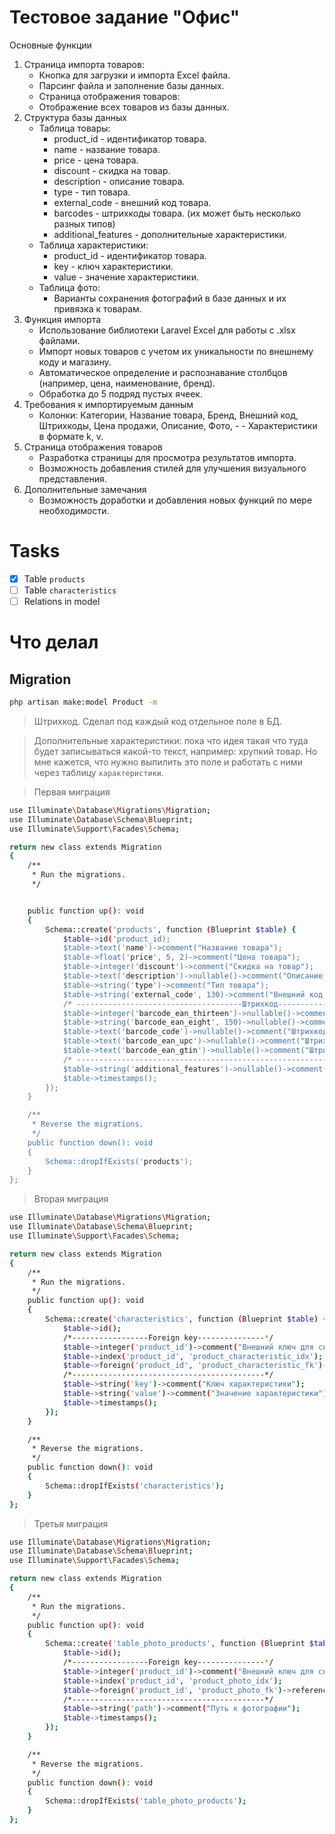 # Тестовое задание "Офис"

Основные функции
1.	Страница импорта товаров:
	- Кнопка для загрузки и импорта Excel файла.
	- Парсинг файла и заполнение базы данных.
	- Страница отображения товаров:
	- Отображение всех товаров из базы данных.
2. Структура базы данных
 	-	Таблица товары:
		- product_id - идентификатор товара.
		- name - название товара.
		- price - цена товара.
		- discount - скидка на товар.
		- description - описание товара.
		- type - тип товара.
		- external_code - внешний код товара.
		- barcodes - штрихкоды товара. (их может быть несколько разных типов)
		- additional_features - дополнительные характеристики.
	- Таблица характеристики:
		- product_id - идентификатор товара.
		- key - ключ характеристики.
		- value - значение характеристики.
	- Таблица фото:
		- Варианты сохранения фотографий в базе данных и их привязка к товарам.
3. Функция импорта
	- Использование библиотеки Laravel Excel для работы с .xlsx файлами.
	- Импорт новых товаров с учетом их уникальности по внешнему коду и магазину.
	- Автоматическое определение и распознавание столбцов (например, цена, наименование, бренд).
	- Обработка до 5 подряд пустых ячеек.
4. Требования к импортируемым данным
	- Колонки: Категории, Название товара, Бренд, Внешний код, Штрихкоды, Цена продажи, Описание, Фото, - - Характеристики в формате k, v.
5. Страница отображения товаров
	- Разработка страницы для просмотра результатов импорта.
	- Возможность добавления стилей для улучшения визуального представления.
6. Дополнительные замечания
	- Возможность доработки и добавления новых функций по мере необходимости.

# Tasks

- [x] Table `products`
- [ ] Table `characteristics`
- [ ] Relations in model

# Что делал

## Migration

```bash
php artisan make:model Product -m
```
> Штрихкод. Сделал под каждый код отдельное поле в БД.

> Дополнительные характеристики: пока что идея такая что туда будет записываться какой-то текст, например: хрупкий товар.
Но мне кажется, что нужно выпилить это поле и работать с ними через таблицу `характеристики`.

> Первая миграция
```bash
use Illuminate\Database\Migrations\Migration;
use Illuminate\Database\Schema\Blueprint;
use Illuminate\Support\Facades\Schema;

return new class extends Migration
{
    /**
     * Run the migrations.
     */


    public function up(): void
    {
        Schema::create('products', function (Blueprint $table) {
            $table->id('product_id);
            $table->text('name')->comment("Название товара");
            $table->float('price', 5, 2)->comment("Цена товара");
            $table->integer('discount')->comment("Скидка на товар");
            $table->text('description')->nullable()->comment("Описание товара [необязательно]");
            $table->string('type')->comment("Тип товара");
            $table->string('external_code', 130)->comment("Внешний код продукта");
            /* -------------------------------------Штрихкод------------------- */
            $table->integer('barcode_ean_thirteen')->nullable()->comment("Штрихкод EAN13 integer");
            $table->string('barcode_ean_eight', 150)->nullable()->comment("Штрихкод EAN8 string");
            $table->text('barcode_code')->nullable()->comment("Штрихкод Code128 text");
            $table->text('barcode_ean_upc')->nullable()->comment("Штрихкод UPC text");
            $table->text('barcode_ean_gtin')->nullable()->comment("Штрихкод GTIN text");
            /* ------------------------------------------------------------------- */
            $table->string('additional_features')->nullable()->comment("Дополнительные характеристики товара");
            $table->timestamps();
        });
    }

    /**
     * Reverse the migrations.
     */
    public function down(): void
    {
        Schema::dropIfExists('products');
    }
};
```

> Вторая миграция
```bash
use Illuminate\Database\Migrations\Migration;
use Illuminate\Database\Schema\Blueprint;
use Illuminate\Support\Facades\Schema;

return new class extends Migration
{
    /**
     * Run the migrations.
     */
    public function up(): void
    {
        Schema::create('characteristics', function (Blueprint $table) {
            $table->id();
            /*-----------------Foreign key---------------*/
            $table->integer('product_id')->comment("Внешний ключ для связи с таблицей products");
            $table->index('product_id', 'product_characteristic_idx');
            $table->foreign('product_id', 'product_characteristic_fk')->references('product_id')->on('products')->onDelete('cascade')->onUpdate('cascade');
            /*-------------------------------------------*/
            $table->string('key')->comment("Ключ характеристики");
            $table->string('value')->comment("Значение характеристики");
            $table->timestamps();
        });
    }

    /**
     * Reverse the migrations.
     */
    public function down(): void
    {
        Schema::dropIfExists('characteristics');
    }
};
```

> Третья миграция
```bash
use Illuminate\Database\Migrations\Migration;
use Illuminate\Database\Schema\Blueprint;
use Illuminate\Support\Facades\Schema;

return new class extends Migration
{
    /**
     * Run the migrations.
     */
    public function up(): void
    {
        Schema::create('table_photo_products', function (Blueprint $table) {
            $table->id();
            /*-----------------Foreign key---------------*/
            $table->integer('product_id')->comment("Внешний ключ для связи с таблицей products");
            $table->index('product_id', 'product_photo_idx');
            $table->foreign('product_id', 'product_photo_fk')->references('product_id')->on('products')->onDelete('cascade')->onUpdate('cascade');
            /*-------------------------------------------*/
            $table->string('path')->comment("Путь к фотографии");
            $table->timestamps();
        });
    }

    /**
     * Reverse the migrations.
     */
    public function down(): void
    {
        Schema::dropIfExists('table_photo_products');
    }
};
```